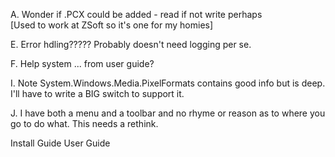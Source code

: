 ﻿A. Wonder if .PCX could be added - read if not write perhaps  
[Used to work at ZSoft so it's one for my homies]  

E. Error hdling????? Probably doesn't need logging per se.  

F. Help system ... from user guide?  
 
I. Note System.Windows.Media.PixelFormats contains good info but is deep.  
I'll have to write a BIG switch to support it.

J. I have both a menu and a toolbar and no rhyme or reason as to where you go to do what.
This needs a rethink.

Install Guide
User Guide
